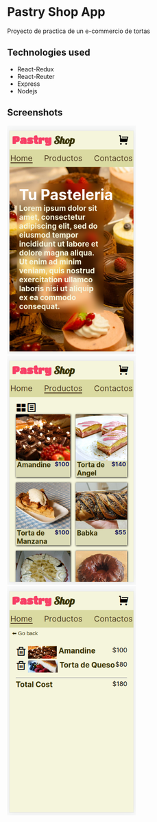 # Pastry Shop App

Proyecto de practica de un e-commercio de tortas

## Technologies used

- React-Redux
- React-Reuter
- Express
- Nodejs

## Screenshots

<p float="left">
    <img src="./screenshot_home.png" width="300">
    <img src="./screenshot_productos.png" width="300">
    <img src="./screenshot_cart.png" width="300">
</p>
